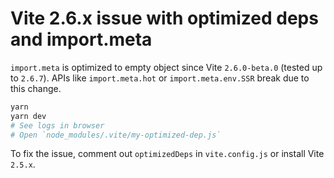 # Vite 2.6.x issue with optimized deps and import.meta

`import.meta` is optimized to empty object since Vite `2.6.0-beta.0` (tested up to `2.6.7`).
APIs like `import.meta.hot` or `import.meta.env.SSR` break due to this change.

```sh
yarn
yarn dev
# See logs in browser
# Open `node_modules/.vite/my-optimized-dep.js`
```

To fix the issue, comment out `optimizedDeps` in `vite.config.js` or install Vite `2.5.x`.
